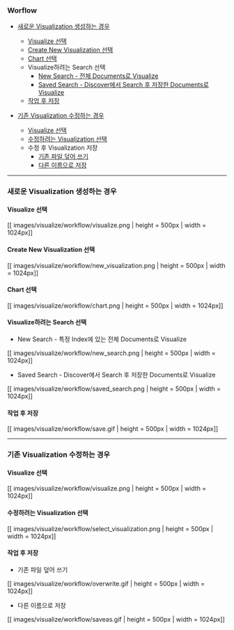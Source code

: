 ### Worflow

* [새로운 Visualization 생성하는 경우](#create)
    * [Visualize 선택](#visualize_1)
    * [Create New Visualization 선택](#new_visualization)
    * [Chart 선택](#chart)
    * Visualize하려는 Search 선택
        * [New Search - 전체 Documents로 Visualize](#new_search)
        * [Saved Search - Discover에서 Search 후 저장한 Documents로 Visualize](#saved_search)
    * [작업 후 저장](#save)

* [기존 Visualization 수정하는 경우](#read)
    * [Visualize 선택](#visualize_2)
    * [수정하려는 Visualization 선택](#select_visualization)
    * 수정 후 Visualization 저장
        * [기존 파일 덮어 쓰기](#overwrite)
        * [다른 이름으로 저장](#saveas)

---
<a name='create'></a>
### 새로운 Visualization 생성하는 경우

<a name='visualize_1'></a>
#### Visualize 선택

[[ images/visualize/workflow/visualize.png | height = 500px | width = 1024px]]

<a name='new_visualization'></a>
#### Create New Visualization 선택

[[ images/visualize/workflow/new_visualization.png | height = 500px | width = 1024px]]

<a name='chart'></a>
#### Chart 선택

[[ images/visualize/workflow/chart.png | height = 500px | width = 1024px]]

#### Visualize하려는 Search 선택

<a name='new_search'></a>
* New Search - 특정 Index에 있는 전체 Documents로 Visualize

[[ images/visualize/workflow/new_search.png | height = 500px | width = 1024px]]

<a name='saved_search'></a>
* Saved Search - Discover에서 Search 후 저장한 Documents로 Visualize

[[ images/visualize/workflow/saved_search.png | height = 500px | width = 1024px]]

<a name='save'></a>
#### 작업 후 저장

[[ images/visualize/workflow/save.gif | height = 500px | width = 1024px]]

----
<a name='read'></a>
### 기존 Visualization 수정하는 경우

<a name='visualize_2'></a>
#### Visualize 선택

[[ images/visualize/workflow/visualize.png | height = 500px | width = 1024px]]

<a name='select_visualization'></a>
#### 수정하려는 Visualization 선택

[[ images/visualize/workflow/select_visualization.png | height = 500px | width = 1024px]]

#### 작업 후 저장

<a name='overwrite'></a>
* 기존 파일 덮어 쓰기

[[ images/visualize/workflow/overwrite.gif | height = 500px | width = 1024px]]

<a name='saveas'></a>
* 다른 이름으로 저장

[[ images/visualize/workflow/saveas.gif | height = 500px | width = 1024px]]